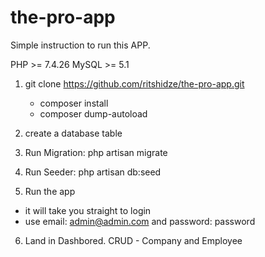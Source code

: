 # the-pro-app

Simple instruction to run this APP.

PHP   >= 7.4.26
MySQL >= 5.1

1. git clone https://github.com/ritshidze/the-pro-app.git

   - composer install
   - composer dump-autoload

2. create a database table 

3. Run Migration: php artisan migrate 
4. Run Seeder: php artisan db:seed
5. Run the app

  - it will take you straight to login
  - use email: admin@admin.com and password: password

6. Land in Dashbored. CRUD - Company and Employee
